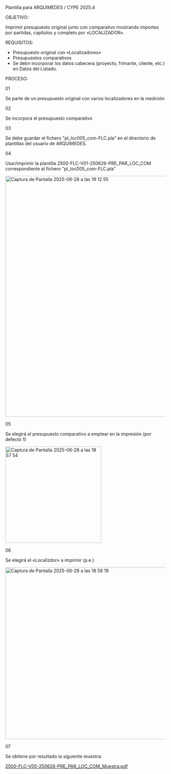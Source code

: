 Plantilla para ARQUIMEDES / CYPE 2025.d

OBJETIVO:

  Imprimir presupuesto original junto con comparativo mostrando importes por partidas, capítulos y completo por «LOCALIZADOR».



REQUISITOS:
* Presupuesto original con «Localizadores»
* Presupuestos comparativos
* Se debn incorporar los datos cabecera (proyecto, frimante, cliente, etc.) en Datos del Listado.


PROCESO:

01	

Se parte de un presupuesto original con varios localizadores en la medición

02	

Se incorpora el presupuesto comparativo

03	

Se debe guardar el fichero "pl_loc005_com-FLC.pla" en el directorio de plantillas del usuario de ARQUIMEDES.

04	

Usar/imprimir la plantilla 2500-FLC-V01-250626-PRE_PAR_LOC_COM correspondiente al fichero "pl_loc005_com-FLC.pla"

<img width="754" alt="Captura de Pantalla 2025-06-28 a las 19 12 55" src="https://github.com/user-attachments/assets/97114d8f-cc8d-495c-8435-16e9e579a090" />


05	

Se elegirá el presupuesto comparativo a emplear en la impresión (por defecto 1)

<img width="302" alt="Captura de Pantalla 2025-06-28 a las 18 57 54" src="https://github.com/user-attachments/assets/fc326780-ca15-4e41-928b-781cae1c3614" />


06	

Se elegirá el «Localizdor» a imprimir (p.e.)

<img width="538" alt="Captura de Pantalla 2025-06-28 a las 18 58 19" src="https://github.com/user-attachments/assets/8899ed5d-1d59-461f-95a3-51973d074301" />

07	

Se obtiene por resultado la siguiente muestra:

[2500-FLC-V05-250626-PRE_PAR_LOC_COM_Muestra.pdf](https://github.com/user-attachments/files/20962030/2500-FLC-V05-250626-PRE_PAR_LOC_COM_Muestra.pdf)
